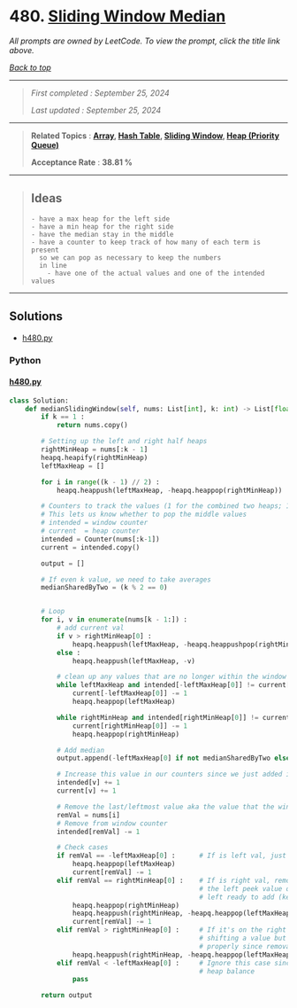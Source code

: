 # 480. [Sliding Window Median](<https://leetcode.com/problems/sliding-window-median>)

*All prompts are owned by LeetCode. To view the prompt, click the title link above.*

*[Back to top](<../README.md>)*

------

> *First completed : September 25, 2024*
>
> *Last updated : September 25, 2024*

------

> **Related Topics** : **[Array](<by_topic/Array.md>), [Hash Table](<by_topic/Hash Table.md>), [Sliding Window](<by_topic/Sliding Window.md>), [Heap (Priority Queue)](<by_topic/Heap (Priority Queue).md>)**
>
> **Acceptance Rate** : **38.81 %**

------

> 
> ## Ideas
> ```
> - have a max heap for the left side
> - have a min heap for the right side
> - have the median stay in the middle
> - have a counter to keep track of how many of each term is present
>   so we can pop as necessary to keep the numbers
>   in line 
>     - have one of the actual values and one of the intended values
> ```
> 

------

## Solutions

- [h480.py](<../my-submissions/h480.py>)
### Python
#### [h480.py](<../my-submissions/h480.py>)
```Python
class Solution:
    def medianSlidingWindow(self, nums: List[int], k: int) -> List[float]:
        if k == 1 :
            return nums.copy()

        # Setting up the left and right half heaps
        rightMinHeap = nums[:k - 1]
        heapq.heapify(rightMinHeap)
        leftMaxHeap = []

        for i in range((k - 1) // 2) :
            heapq.heappush(leftMaxHeap, -heapq.heappop(rightMinHeap))

        # Counters to track the values (1 for the combined two heaps; 1 for the window)
        # This lets us know whether to pop the middle values
        # intended = window counter
        # current  = heap counter
        intended = Counter(nums[:k-1])
        current = intended.copy()

        output = []

        # If even k value, we need to take averages
        medianSharedByTwo = (k % 2 == 0)


        # Loop
        for i, v in enumerate(nums[k - 1:]) :
            # add current val
            if v > rightMinHeap[0] :
                heapq.heappush(leftMaxHeap, -heapq.heappushpop(rightMinHeap, v))
            else :
                heapq.heappush(leftMaxHeap, -v)

            # clean up any values that are no longer within the window
            while leftMaxHeap and intended[-leftMaxHeap[0]] != current[-leftMaxHeap[0]] :
                current[-leftMaxHeap[0]] -= 1
                heapq.heappop(leftMaxHeap)

            while rightMinHeap and intended[rightMinHeap[0]] != current[rightMinHeap[0]] :
                current[rightMinHeap[0]] -= 1
                heapq.heappop(rightMinHeap)

            # Add median
            output.append(-leftMaxHeap[0] if not medianSharedByTwo else (-leftMaxHeap[0] + rightMinHeap[0]) / 2)

            # Increase this value in our counters since we just added it
            intended[v] += 1
            current[v] += 1

            # Remove the last/leftmost value aka the value that the window is leaving
            remVal = nums[i]
            # Remove from window counter
            intended[remVal] -= 1

            # Check cases
            if remVal == -leftMaxHeap[0] :      # If is left val, just remove it
                heapq.heappop(leftMaxHeap)
                current[remVal] -= 1
            elif remVal == rightMinHeap[0] :    # If is right val, remove it and shift 
                                                # the left peek value over to keep the 
                                                # left ready to add (keep it lighter by default)
                heapq.heappop(rightMinHeap)
                heapq.heappush(rightMinHeap, -heapq.heappop(leftMaxHeap))
                current[remVal] -= 1
            elif remVal > rightMinHeap[0] :     # If it's on the right half, balance it out by 
                                                # shifting a value but don't bother removing it 
                                                # properly since removal operations are expensive
                heapq.heappush(rightMinHeap, -heapq.heappop(leftMaxHeap))
            elif remVal < -leftMaxHeap[0] :     # Ignore this case since it doesn't affect our 
                                                # heap balance
                pass

        return output

```

